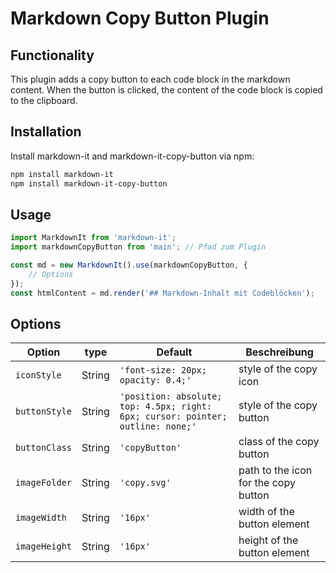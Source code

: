# Markdown Copy Button Plugin

## Functionality

This plugin adds a copy button to each code block in the markdown content. When the button is clicked, the content of the code block is copied to the clipboard.

## Installation

Install markdown-it and markdown-it-copy-button via npm:

```bash
npm install markdown-it
npm install markdown-it-copy-button
```

## Usage

```javascript
import MarkdownIt from 'markdown-it';
import markdownCopyButton from 'main'; // Pfad zum Plugin

const md = new MarkdownIt().use(markdownCopyButton, {
    // Options
});
const htmlContent = md.render('## Markdown-Inhalt mit Codeblöcken');
```
## Options
| Option         | type   | Default                                                                         | Beschreibung                         |
|----------------|--------|---------------------------------------------------------------------------------|--------------------------------------|
| `iconStyle`    | String | `'font-size: 20px; opacity: 0.4;'`                                              | style of the copy icon               |
| `buttonStyle`  | String | `'position: absolute; top: 4.5px; right: 6px; cursor: pointer; outline: none;'` | style of the copy button             |
| `buttonClass`  | String | `'copyButton'`                                                                  | class of the copy button             |
| `imageFolder`  | String | `'copy.svg'`                                                                    | path to the icon for the copy button |
| `imageWidth`   | String | `'16px'`                                                                        | width of the button element          |
| `imageHeight`  | String | `'16px'`                                                                        | height of the button element         |
                                                     